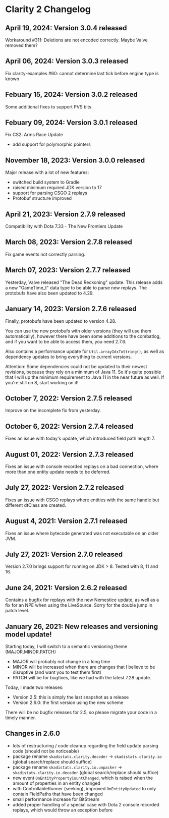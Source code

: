 # Clarity 2 Changelog

## April 19, 2024: Version 3.0.4 released

Workaround #311: Deletions are not encoded correctly. Maybe Valve removed them?

## April 06, 2024: Version 3.0.3 released

Fix clarity-examples #60: cannot determine last tick before engine type is known

## Febuary 15, 2024: Version 3.0.2 released

Some additional fixes to support PVS bits.

## Febuary 09, 2024: Version 3.0.1 released

Fix CS2: Arms Race Update

* add support for polymorphic pointers

## November 18, 2023: Version 3.0.0 released

Major release with a lot of new features:

* switched build system to Gradle
* raised minimum required JDK version to 17
* support for parsing CSGO 2 replays
* Protobuf structure improved

## April 21, 2023: Version 2.7.9 released

Compatibility with Dota 7.33 - The New Frontiers Update

## March 08, 2023: Version 2.7.8 released

Fix game events not correctly parsing.

## March 07, 2023: Version 2.7.7 released

Yesterday, Valve released "The Dead Reckoning" update.
This release adds a new "GameTime_t" data type to be able to parse new replays.
The protobufs have also been updated to 4.29.

## January 14, 2023: Version 2.7.6 released

Finally, protobufs have been updated to version 4.28.

You can use the new protobufs with older versions (they will use them automatically), 
however there have been some additions to the combatlog, and if you want to be able 
to access them, you need 2.7.6.

Also contains a performance update for `Util.arrayIdxToString()`, as well as dependency 
updates to bring everything to current versions.

Attention: Some dependencies could not be updated to their newest revisions, because they
rely on a minimum of Java 11. So it's quite possible that I will up the minimum
requirement to Java 11 in the near future as well. If you're still on 8, start working on it!

## October 7, 2022: Version 2.7.5 released

Improve on the incomplete fix from yesterday.

## October 6, 2022: Version 2.7.4 released

Fixes an issue with today's update, which introduced field path length 7.

## August 01, 2022: Version 2.7.3 released

Fixes an issue with console recorded replays on a bad connection, where more than one entity update needs to be deferred.

## July 27, 2022: Version 2.7.2 released

Fixes an issue with CSGO replays where entities with the same handle but different dtClass are created.

## August 4, 2021: Version 2.7.1 released

Fixes an issue where bytecode generated was not executable on an older JVM.

## July 27, 2021: Version 2.7.0 released

Version 2.7.0 brings support for running on JDK > 8.
Tested with 8, 11 and 16.

## June 24, 2021: Version 2.6.2 released

Contains a bugfix for replays with the new Nemestice update, as well as a fix for an NPE when using the LiveSource.
Sorry for the double jump in patch level.

## January 26, 2021: New releases and versioning model update!

Starting today, I will switch to a semantic versioning theme (MAJOR.MINOR.PATCH)

* MAJOR will probably not change in a long time
* MINOR will be increased when there are changes that I believe to be disruptive (and want you to test them first)
* PATCH will be for bugfixes, like we had with the latest 7.28 update.

Today, I made two releases:
* Version 2.5: this is simply the last snapshot as a release
* Version 2.6.0: the first version using the new scheme

There will be no bugfix releases for 2.5, so please migrate your code in a timely manner.

## Changes in 2.6.0

* lots of restructuring / code cleanup regarding the field update parsing code (should not be noticeable)
* package rename `skadistats.clarity.decoder` -> `skadistats.clarity.io` (global search/replace should suffice)
* package rename `skadistats.clarity.io.unpacker` -> `skadistats.clarity.io.decoder` (global search/replace should suffice)
* new event `OnEntityPropertyCountChanged`, which is raised when the amount of properties in an entity changed
* with ControllableRunner (seeking), improved `OnEntityUpdated` to only contain FieldPaths that have been changed
* small performance increase for BitStream
* added proper handling of a special case with Dota 2 console recorded replays, which would throw an exception before
